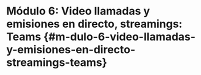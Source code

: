 # Módulo 6: Video llamadas y emisiones en directo, streamings: Teams {#m-dulo-6-video-llamadas-y-emisiones-en-directo-streamings-teams}
